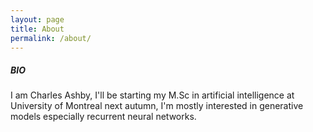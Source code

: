 ```yaml
---
layout: page
title: About
permalink: /about/
---
```


##### BIO

I am Charles Ashby, I'll be starting my M.Sc in artificial intelligence at University of Montreal next autumn, I'm mostly interested in generative models especially recurrent neural networks.  


